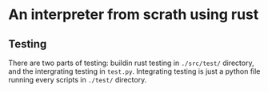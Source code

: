 # An interpreter from scrath using rust

## Testing

There are two parts of testing: buildin rust testing in `./src/test/` directory, and the intergrating testing in `test.py`. Integrating testing is just a python file running every scripts in `./test/` directory.
